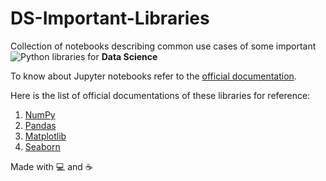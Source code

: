 # DS-Important-Libraries
Collection of notebooks describing common use cases of some important ![Python]() libraries for **Data Science**

To know about Jupyter notebooks refer to the [official documentation](https://docs.jupyter.org/en/latest/).

Here is the list of official documentations of these libraries for reference:
1. [NumPy](https://numpy.org/doc/stable/)
2. [Pandas](https://pandas.pydata.org/docs/)
3. [Matplotlib](https://matplotlib.org/stable/api/index)
4. [Seaborn](https://seaborn.pydata.org/api.html)

Made with :computer: and :coffee:
